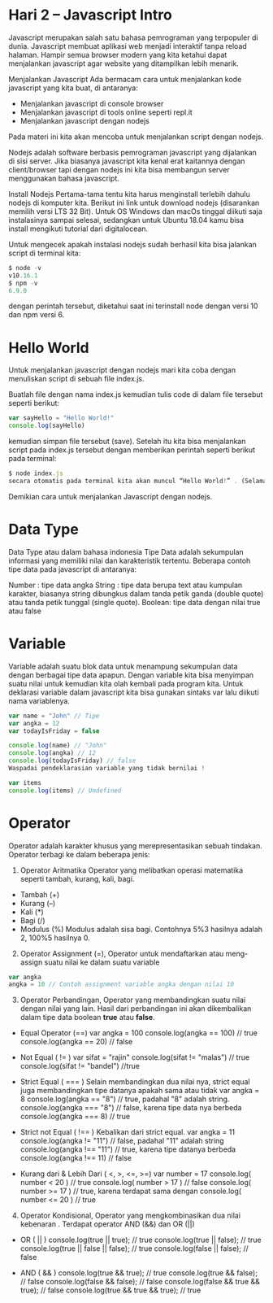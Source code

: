 # __Hari 2 – Javascript Intro__
 
Javascript merupakan salah satu bahasa pemrograman yang terpopuler di dunia. Javascript membuat aplikasi web menjadi interaktif tanpa reload halaman. Hampir semua browser modern yang kita ketahui dapat menjalankan javascript agar website yang ditampilkan lebih menarik.

Menjalankan Javascript 
Ada bermacam cara untuk menjalankan kode javascript yang kita buat, di antaranya:

* Menjalankan javascript di console browser
* Menjalankan javascript di tools online seperti repl.it
* Menjalankan javascript dengan nodejs
  
Pada materi ini kita akan mencoba untuk menjalankan script dengan nodejs.

Nodejs adalah software berbasis pemrograman javascript yang dijalankan di sisi server. Jika biasanya javascript kita kenal erat kaitannya dengan client/browser tapi dengan nodejs ini kita bisa membangun server menggunakan bahasa javascript.

Install Nodejs
Pertama-tama tentu kita harus menginstall terlebih dahulu nodejs di komputer kita. Berikut ini link untuk download nodejs (disarankan memilih versi LTS 32 Bit). Untuk OS Windows dan macOs tinggal diikuti saja instalasinya sampai selesai, sedangkan untuk Ubuntu 18.04 kamu bisa install mengikuti tutorial dari digitalocean.

Untuk mengecek apakah instalasi nodejs sudah berhasil kita bisa jalankan script di terminal kita:

```js
$ node -v 
v10.16.1
$ npm -v 
6.9.0
```

dengan perintah tersebut, diketahui saat ini terinstall node dengan versi 10 dan npm versi 6.

# __Hello World__

Untuk menjalankan javascript dengan nodejs mari kita coba dengan menuliskan script di sebuah file index.js.

Buatlah file dengan nama index.js kemudian tulis code di dalam file tersebut seperti berikut:

```js
var sayHello = "Hello World!" 
console.log(sayHello)
```

kemudian simpan file tersebut (save). Setelah itu kita bisa menjalankan script pada index.js tersebut dengan memberikan perintah seperti berikut pada terminal:

```js
$ node index.js
secara otomatis pada terminal kita akan muncul “Hello World!” . (Selamat Anda telah berhasil menjalankan program pertama Anda 😁)
```

Demikian cara untuk menjalankan Javascript dengan nodejs.

# __Data Type__

Data Type atau dalam bahasa indonesia Tipe Data adalah sekumpulan informasi yang memiliki nilai dan karakteristik tertentu. Beberapa contoh tipe data pada javascript di antaranya:

Number : tipe data angka
String : tipe data berupa text atau kumpulan karakter, biasanya string dibungkus dalam tanda petik ganda (double quote) atau tanda petik tunggal (single quote).
Boolean: tipe data dengan nilai true atau false

# __Variable__

Variable adalah suatu blok data untuk menampung sekumpulan data dengan berbagai tipe data apapun. Dengan variable kita bisa menyimpan suatu nilai untuk kemudian kita olah kembali pada program kita. Untuk deklarasi variable dalam javascript kita bisa gunakan sintaks var lalu diikuti nama variablenya.

```js
var name = "John" // Tipe
var angka = 12
var todayIsFriday = false 

console.log(name) // "John"
console.log(angka) // 12
console.log(todayIsFriday) // false
Waspadai pendeklarasian variable yang tidak bernilai !

var items
console.log(items) // Undefined
```


# __Operator__

Operator adalah karakter khusus yang merepresentasikan sebuah tindakan. Operator terbagi ke dalam beberapa jenis:

1. Operator Aritmatika Operator yang melibatkan operasi matematika seperti tambah, kurang, kali, bagi.
* Tambah (+)
* Kurang (–)
* Kali (*)
* Bagi (/)
* Modulus (%)
Modulus adalah sisa bagi. Contohnya 5%3 hasilnya adalah 2, 100%5 hasilnya 0.

2. Operator Assignment (=), Operator untuk mendaftarkan atau meng-assign suatu nilai ke dalam suatu variable
```js
var angka 
angka = 10 // Contoh assignment variable angka dengan nilai 10
```
3. Operator Perbandingan, Operator yang membandingkan suatu nilai dengan nilai yang lain. Hasil dari perbandingan ini akan dikembalikan dalam tipe data boolean **true** atau **false**.
* Equal Operator (==)
var angka = 100
console.log(angka == 100) // true
console.log(angka == 20) // false

* Not Equal ( != )
var sifat = "rajin"
console.log(sifat != "malas") // true
console.log(sifat != "bandel") //true 

* Strict Equal ( === ) Selain membandingkan dua nilai nya, strict equal juga membandingkan tipe datanya apakah sama atau tidak
var angka = 8
console.log(angka == "8") // true, padahal "8" adalah string.
console.log(angka === "8") // false, karena tipe data nya berbeda
console.log(angka === 8) // true 

* Strict not Equal ( !== ) Kebalikan dari strict equal.
var angka = 11
console.log(angka != "11") // false, padahal "11" adalah string
console.log(angka !== "11") // true, karena tipe datanya berbeda
console.log(angka !== 11) // false

* Kurang dari & Lebih Dari ( <, >, <=, >=)
var number = 17
console.log( number < 20 ) // true
console.log( number > 17 ) // false
console.log( number >= 17 ) // true, karena terdapat sama dengan
console.log( number <= 20 ) // true

4. Operator Kondisional, Operator yang mengkombinasikan dua nilai kebenaran . Terdapat operator AND (&&) dan OR (||)
   
* OR ( || )
console.log(true || true); // true
console.log(true || false); // true
console.log(true || false || false); // true
console.log(false || false); // false

* AND ( && )
console.log(true && true); // true
console.log(true && false); // false
console.log(false && false); // false
console.log(false && true && true); // false
console.log(true && true && true); // true 